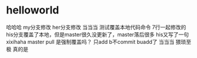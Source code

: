 # helloworld
哈哈哈
my分支修改
her分支修改
当当当
测试覆盖本地代码命令 7行一起修改的
his分支覆盖了本地，但是master很久没更新了，master落后很多
his又写了一句xixihaha
master pull 是强制覆盖吗？
只add b不commit
buadd了
当当当
猥琐至极
真的是

